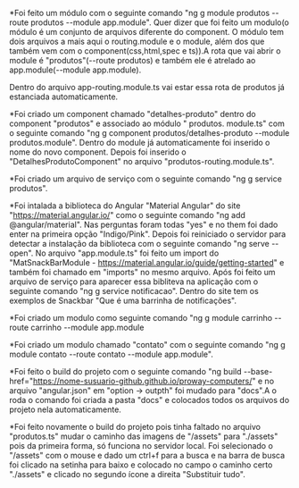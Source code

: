 *Foi feito um módulo com o seguinte comando "ng g module produtos --route produtos --module app.module".
  Quer dizer que foi feito um modulo(o módulo é um conjunto de arquivos diferente do component. O módulo tem dois arquivos a mais aqui o routing.module e o module, além dos que também vem com o component(css,html,spec e ts)).A rota que vai abrir o module é "produtos"(--route produtos) e também ele é atrelado ao app.module(--module app.module).

  Dentro do arquivo app-routing.module.ts vai estar essa rota de produtos já estanciada automaticamente.

*Foi criado um component chamado "detalhes-produto" dentro do component "produtos" e associado ao módulo "         produtos. module.ts" com o seguinte comando "ng g component produtos/detalhes-produto --module produtos.module".
  Dentro do module já automaticamente foi inserido o nome do novo component. Depois foi inserido o "DetalhesProdutoComponent" no arquivo "produtos-routing.module.ts".

*Foi criado um arquivo de serviço com o seguinte comando "ng g service produtos".

*Foi intalada a biblioteca do Angular "Material Angular" do site "https://material.angular.io/" como o seguinte comando "ng add @angular/material". Nas perguntas foram todas "yes" e no them foi dado enter na primeira opção "Indigo/Pink".
  Depois foi reiniciado o servidor para detectar a instalação da biblioteca
  com o seguinte comando "ng serve --open".
  No arquivo "app.module.ts" foi feito um import do "MatSnackBarModule - https://material.angular.io/guide/getting-started" e também foi chamado em "imports" no mesmo arquivo.
  Após foi feito um arquivo de serviço para aparecer essa bibliteva na aplicação com o seguinte comando "ng g service notificacao".
  Dentro do site tem os exemplos de Snackbar "Que é uma barrinha de notificações".

*Foi criado um modulo como seguinte comando "ng g module carrinho --route carrinho --module app.module

*Foi criado um modulo chamado "contato" com o seguinte comando "ng g module contato --route contato --module app.module".

*Foi feito o build do projeto com o seguinte comando "ng build --base-href="https://nome-susuario-github.github.io/proway-computers/" e no arquivo "angular.json" em "option -> outpth" foi mudado para "docs".A o roda o comando foi criada a pasta "docs" e colocados todos os arquivos do projeto nela automaticamente.

*Foi feito novamente o build do projeto pois tinha faltado no arquivo "produtos.ts" mudar o caminho das imagens de "/assets" para "./assets" pois da primeira forma, só funciona no servidor local. Foi selecionado o "/assets" com o mouse e dado um ctrl+f para a busca e na barra de busca foi clicado na setinha para baixo e colocado no campo o caminho certo "./assets" e clicado no segundo ícone a direita "Substituir tudo".


